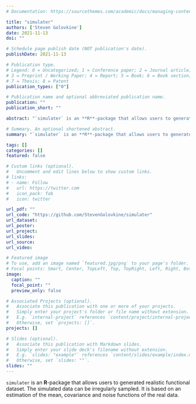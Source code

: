 ```yaml
---
# Documentation: https://sourcethemes.com/academic/docs/managing-content/

title: "simulater"
authors: ['Steven Golovkine']
date: 2021-11-13
doi: ""

# Schedule page publish date (NOT publication's date).
publishDate: 2021-11-13

# Publication type.
# Legend: 0 = Uncategorized; 1 = Conference paper; 2 = Journal article;
# 3 = Preprint / Working Paper; 4 = Report; 5 = Book; 6 = Book section;
# 7 = Thesis; 8 = Patent
publication_types: ["0"]

# Publication name and optional abbreviated publication name.
publication: ""
publication_short: ""

abstract: "`simulater` is an **R**-package that allows users to generated realistic functional dataset. The simulated data can be irregularly sampled. It is based on an estimation of the mean, covariance and noise functions of the real data."

# Summary. An optional shortened abstract.
summary: "`simulater` is an **R**-package that allows users to generated realistic functional dataset. The simulated data can be irregularly sampled. It is based on an estimation of the mean, covariance and noise functions of the real data."

tags: []
categories: []
featured: false

# Custom links (optional).
#   Uncomment and edit lines below to show custom links.
# links:
# - name: Follow
#   url: https://twitter.com
#   icon_pack: fab
#   icon: twitter

url_pdf: ""
url_code: "https://github.com/StevenGolovkine/simulater"
url_dataset:
url_poster:
url_project:
url_slides:
url_source:
url_video:

# Featured image
# To use, add an image named `featured.jpg/png` to your page's folder.
# Focal points: Smart, Center, TopLeft, Top, TopRight, Left, Right, BottomLeft, Bottom, BottomRight.
image:
  caption: ""
  focal_point: ""
  preview_only: false

# Associated Projects (optional).
#   Associate this publication with one or more of your projects.
#   Simply enter your project's folder or file name without extension.
#   E.g. `internal-project` references `content/project/internal-project/index.md`.
#   Otherwise, set `projects: []`.
projects: []

# Slides (optional).
#   Associate this publication with Markdown slides.
#   Simply enter your slide deck's filename without extension.
#   E.g. `slides: "example"` references `content/slides/example/index.md`.
#   Otherwise, set `slides: ""`.
slides: ""
---
```


`simulater` is an **R**-package that allows users to generated realistic functional dataset. The simulated data can be irregularly sampled. It is based on an estimation of the mean, covariance and noise functions of the real data.
